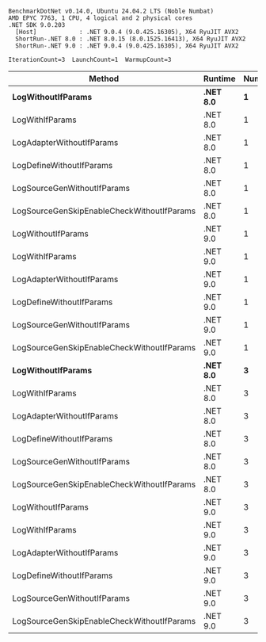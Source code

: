 ```

BenchmarkDotNet v0.14.0, Ubuntu 24.04.2 LTS (Noble Numbat)
AMD EPYC 7763, 1 CPU, 4 logical and 2 physical cores
.NET SDK 9.0.203
  [Host]            : .NET 9.0.4 (9.0.425.16305), X64 RyuJIT AVX2
  ShortRun-.NET 8.0 : .NET 8.0.15 (8.0.1525.16413), X64 RyuJIT AVX2
  ShortRun-.NET 9.0 : .NET 9.0.4 (9.0.425.16305), X64 RyuJIT AVX2

IterationCount=3  LaunchCount=1  WarmupCount=3  

```
| Method                                     | Runtime  | Number | Mean      | Error     | StdDev   | Min       | Max       | Gen0   | Allocated |
|------------------------------------------- |--------- |------- |----------:|----------:|---------:|----------:|----------:|-------:|----------:|
| **LogWithoutIfParams**                         | **.NET 8.0** | **1**      |  **58.74 ns** |  **6.824 ns** | **0.374 ns** |  **58.36 ns** |  **59.11 ns** | **0.0052** |      **88 B** |
| LogWithIfParams                            | .NET 8.0 | 1      |  57.24 ns |  6.544 ns | 0.359 ns |  56.83 ns |  57.50 ns | 0.0052 |      88 B |
| LogAdapterWithoutIfParams                  | .NET 8.0 | 1      |  57.67 ns |  2.225 ns | 0.122 ns |  57.57 ns |  57.81 ns | 0.0052 |      88 B |
| LogDefineWithoutIfParams                   | .NET 8.0 | 1      |  20.01 ns |  2.493 ns | 0.137 ns |  19.88 ns |  20.15 ns |      - |         - |
| LogSourceGenWithoutIfParams                | .NET 8.0 | 1      |  20.07 ns |  0.874 ns | 0.048 ns |  20.03 ns |  20.12 ns |      - |         - |
| LogSourceGenSkipEnableCheckWithoutIfParams | .NET 8.0 | 1      |  19.33 ns |  1.451 ns | 0.080 ns |  19.25 ns |  19.40 ns |      - |         - |
| LogWithoutIfParams                         | .NET 9.0 | 1      |  58.43 ns |  5.555 ns | 0.304 ns |  58.10 ns |  58.70 ns | 0.0052 |      88 B |
| LogWithIfParams                            | .NET 9.0 | 1      |  57.15 ns |  9.361 ns | 0.513 ns |  56.59 ns |  57.59 ns | 0.0052 |      88 B |
| LogAdapterWithoutIfParams                  | .NET 9.0 | 1      |  57.36 ns |  1.975 ns | 0.108 ns |  57.26 ns |  57.48 ns | 0.0052 |      88 B |
| LogDefineWithoutIfParams                   | .NET 9.0 | 1      |  19.97 ns |  3.175 ns | 0.174 ns |  19.85 ns |  20.17 ns |      - |         - |
| LogSourceGenWithoutIfParams                | .NET 9.0 | 1      |  20.02 ns |  0.446 ns | 0.024 ns |  19.99 ns |  20.04 ns |      - |         - |
| LogSourceGenSkipEnableCheckWithoutIfParams | .NET 9.0 | 1      |  19.75 ns |  9.152 ns | 0.502 ns |  19.45 ns |  20.33 ns |      - |         - |
| **LogWithoutIfParams**                         | **.NET 8.0** | **3**      | **173.52 ns** | **20.676 ns** | **1.133 ns** | **172.22 ns** | **174.26 ns** | **0.0157** |     **264 B** |
| LogWithIfParams                            | .NET 8.0 | 3      | 175.18 ns |  1.716 ns | 0.094 ns | 175.08 ns | 175.27 ns | 0.0157 |     264 B |
| LogAdapterWithoutIfParams                  | .NET 8.0 | 3      | 176.84 ns | 30.016 ns | 1.645 ns | 175.47 ns | 178.66 ns | 0.0157 |     264 B |
| LogDefineWithoutIfParams                   | .NET 8.0 | 3      |  59.38 ns |  4.441 ns | 0.243 ns |  59.23 ns |  59.66 ns |      - |         - |
| LogSourceGenWithoutIfParams                | .NET 8.0 | 3      |  58.48 ns |  0.343 ns | 0.019 ns |  58.47 ns |  58.50 ns |      - |         - |
| LogSourceGenSkipEnableCheckWithoutIfParams | .NET 8.0 | 3      |  57.47 ns |  1.718 ns | 0.094 ns |  57.37 ns |  57.55 ns |      - |         - |
| LogWithoutIfParams                         | .NET 9.0 | 3      | 171.96 ns | 20.205 ns | 1.108 ns | 171.28 ns | 173.24 ns | 0.0157 |     264 B |
| LogWithIfParams                            | .NET 9.0 | 3      | 169.86 ns | 35.210 ns | 1.930 ns | 168.27 ns | 172.01 ns | 0.0157 |     264 B |
| LogAdapterWithoutIfParams                  | .NET 9.0 | 3      | 183.90 ns | 22.057 ns | 1.209 ns | 182.52 ns | 184.77 ns | 0.0157 |     264 B |
| LogDefineWithoutIfParams                   | .NET 9.0 | 3      |  59.24 ns |  1.188 ns | 0.065 ns |  59.18 ns |  59.31 ns |      - |         - |
| LogSourceGenWithoutIfParams                | .NET 9.0 | 3      |  58.23 ns |  0.530 ns | 0.029 ns |  58.20 ns |  58.25 ns |      - |         - |
| LogSourceGenSkipEnableCheckWithoutIfParams | .NET 9.0 | 3      |  57.05 ns |  3.590 ns | 0.197 ns |  56.91 ns |  57.28 ns |      - |         - |
